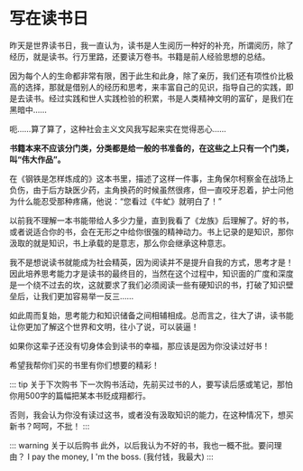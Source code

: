 # 写在读书日

昨天是世界读书日，我一直认为，读书是人生阅历一种好的补充，所谓阅历，除了经历，就是读书。行万里路，还要读万卷书。书籍是前人经验思想的总结。

因为每个人的生命都非常有限，困于此生和此身，除了亲历，我们还有项性价比极高的选择，那就是借别人的经历和思考，来丰富自己的见识，指导自己的实践，即是去读书。经过实践和世人实践检验的积累，书是人类精神文明的富矿，是我们在黑暗中……

呃……算了算了，这种社会主义文风我写起来实在觉得恶心……

__书籍本来不应该分门类，分类都是给一般的书准备的，在这些之上只有一个门类，叫“伟大作品”。__

在《钢铁是怎样炼成的》这本书里，描述了这样一件事，主角保尔柯察金在战场上负伤，由于后方缺医少药，主角换药的时候虽然很疼，但一直咬牙忍着，护士问他为什么能忍受那种疼痛，他说：“您看过《牛虻》就明白了！”

以前我不理解一本书能带给人多少力量，直到我看了《龙族》后理解了。好的书，或者说适合你的书，会在无形之中给你很强的精神动力。书上记录的是知识，那你汲取的就是知识，书上承载的是意志，那么你会继承这种意志。

我不是想说读书就能成为社会精英，因为阅读并不是提升自我的方式，思考才是！因此培养思考能力才是读书的最终目的，当然在这个过程中，知识面的广度和深度是一个绕不过去的坎，这就要求了我们必须阅读一些有硬知识的书，打破了知识壁垒后，让我们更加容易举一反三……

如此周而复始，思考能力和知识储备之间相辅相成。总而言之，往大了讲，读书能让你更加了解这个世界和文明，往小了说，可以装逼！

如果你这辈子还没有切身体会到读书的幸福，那应该是因为你没读过好书！

希望我帮你们买的书里有你们想要的精彩！

::: tip 关于下次购书
下一次购书活动，先前买过书的人，要写读后感或笔记，那怕你用500字的篇幅把某本书贬成翔都行。

否则，我会认为你没有读过这书，或者没有汲取知识的能力，在这种情况下，想买新书？呵呵，不批！
:::

::: warning 关于以后购书
此外，以后我认为不好的书，我也一概不批。要问理由？
I pay the money, I 'm the boss. (我付钱，我最大)
:::
